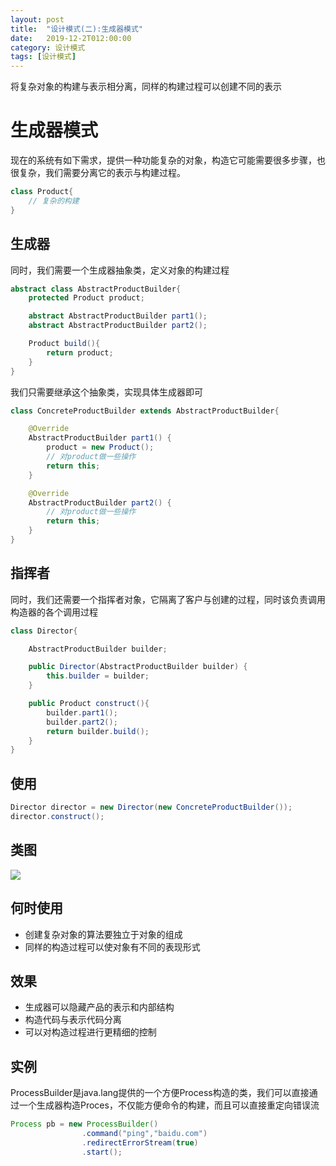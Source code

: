 ```yaml
---
layout: post
title:  "设计模式(二):生成器模式"
date:   2019-12-2T012:00:00
category: 设计模式
tags: [设计模式]
---
```


将复杂对象的构建与表示相分离，同样的构建过程可以创建不同的表示

# 生成器模式

现在的系统有如下需求，提供一种功能复杂的对象，构造它可能需要很多步骤，也很复杂，我们需要分离它的表示与构建过程。

```java
class Product{
    // 复杂的构建
}
```

## 生成器

同时，我们需要一个生成器抽象类，定义对象的构建过程

```java
abstract class AbstractProductBuilder{
    protected Product product;

    abstract AbstractProductBuilder part1();
    abstract AbstractProductBuilder part2();

    Product build(){
        return product;
    }
}
```

我们只需要继承这个抽象类，实现具体生成器即可

```java
class ConcreteProductBuilder extends AbstractProductBuilder{

    @Override
    AbstractProductBuilder part1() {
        product = new Product();
        // 对product做一些操作
        return this;
    }

    @Override
    AbstractProductBuilder part2() {
        // 对product做一些操作
        return this;
    }
}
```

## 指挥者

同时，我们还需要一个指挥者对象，它隔离了客户与创建的过程，同时该负责调用构造器的各个调用过程

```java
class Director{

    AbstractProductBuilder builder;

    public Director(AbstractProductBuilder builder) {
        this.builder = builder;
    }

    public Product construct(){
        builder.part1();
        builder.part2();
        return builder.build();
    }
}
```

## 使用

```java
Director director = new Director(new ConcreteProductBuilder());
director.construct();
```

## 类图

![](https://www.cnblogs.com/images/cnblogs_com/mhx1982/builder.GIF)

## 何时使用

- 创建复杂对象的算法要独立于对象的组成
- 同样的构造过程可以使对象有不同的表现形式

## 效果

- 生成器可以隐藏产品的表示和内部结构
- 构造代码与表示代码分离
- 可以对构造过程进行更精细的控制

## 实例

ProcessBuilder是java.lang提供的一个方便Process构造的类，我们可以直接通过一个生成器构造Proces，不仅能方便命令的构建，而且可以直接重定向错误流

```java
Process pb = new ProcessBuilder()
                .command("ping","baidu.com")
                .redirectErrorStream(true)
                .start();
```


